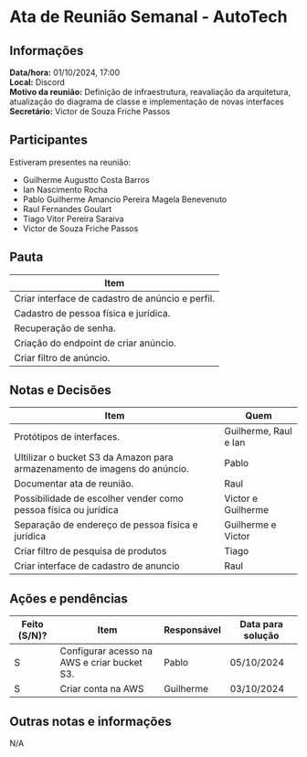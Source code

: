 # Ata de Reunião Semanal - AutoTech

## Informações
**Data/hora:** 01/10/2024, 17:00  
**Local:** Discord  
**Motivo da reunião:** Definição de infraestrutura, reavaliação da arquitetura, atualização do diagrama de classe e implementação de novas interfaces   
**Secretário:** Victor de Souza Friche Passos

## Participantes
Estiveram presentes na reunião:
- Guilherme Augustto Costa Barros
- Ian Nascimento Rocha
- Pablo Guilherme Amancio Pereira Magela Benevenuto
- Raul Fernandes Goulart
- Tiago Vitor Pereira Saraiva
- Victor de Souza Friche Passos

## Pauta
Item | 
---- | 
Criar interface de cadastro de anúncio e perfil. | 
Cadastro de pessoa física e jurídica. | 
Recuperação de senha. |
Criação do endpoint de criar anúncio. |
Criar filtro de anúncio. |

## Notas e Decisões
Item | Quem | 
---- | ---- | 
Protótipos de interfaces. | Guilherme, Raul e Ian | 
Ultilizar o bucket S3 da Amazon para armazenamento de imagens do anúncio. | Pablo | 
Documentar ata de reunião. | Raul |
Possibilidade de escolher vender como pessoa física ou jurídica | Victor e Guilherme |
Separação de endereço de pessoa física e jurídica | Guilherme e Victor |
Criar filtro de pesquisa de produtos | Tiago |
Criar interface de cadastro de anuncio | Raul |

## Ações e pendências
| Feito (S/N)? | Item | Responsável | Data para solução |
| ---- | ---- | ---- | ---- |
| S | Configurar acesso na AWS e criar bucket S3. | Pablo | 05/10/2024 |
| S | Criar conta na AWS | Guilherme | 03/10/2024 |

## Outras notas e informações
N/A
